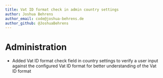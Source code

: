```yaml
---
title: Vat ID format check in admin country settings
author: Joshua Behrens
author_email: code@joshua-behrens.de
author_github: @JoshuaBehrens
---
```

# Administration
* Added Vat ID format check field in country settings to verify a user input against the configured Vat ID format for better understanding of the Vat ID format
